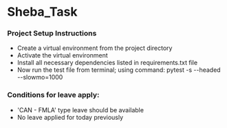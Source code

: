 # Sheba_Task

### Project Setup Instructions
* Create a virtual environment from the project directory
* Activate the virtual environment
* Install all necessary dependencies listed in requirements.txt file
* Now run the test file from terminal; using command: pytest -s --headed --slowmo=1000

### Conditions for leave apply:
* 'CAN - FMLA' type leave should be available
* No leave applied for today previously